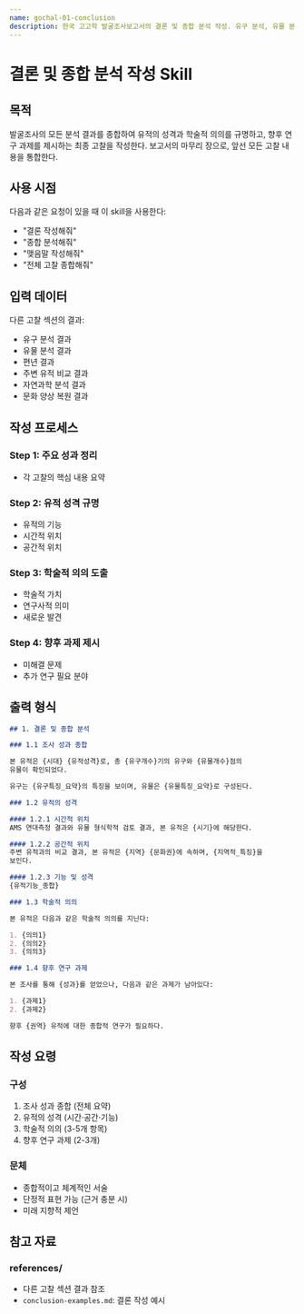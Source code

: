```yaml
---
name: gochal-01-conclusion
description: 한국 고고학 발굴조사보고서의 결론 및 종합 분석 작성. 유구 분석, 유물 분석, 편년, 주변 유적 비교 등 모든 고찰 내용을 종합하여 유적의 성격과 학술적 의의를 규명하는 최종 고찰을 생성. 다른 고찰 섹션들을 통합하는 마무리 장. 사용자가 "결론 작성", "종합 분석", "맺음말"을 요청할 때 사용.
---
```


# 결론 및 종합 분석 작성 Skill

## 목적

발굴조사의 모든 분석 결과를 종합하여 유적의 성격과 학술적 의의를 규명하고, 향후 연구 과제를 제시하는 최종 고찰을 작성한다. 보고서의 마무리 장으로, 앞선 모든 고찰 내용을 통합한다.

## 사용 시점

다음과 같은 요청이 있을 때 이 skill을 사용한다:

- "결론 작성해줘"
- "종합 분석해줘"
- "맺음말 작성해줘"
- "전체 고찰 종합해줘"

## 입력 데이터

다른 고찰 섹션의 결과:
- 유구 분석 결과
- 유물 분석 결과
- 편년 결과
- 주변 유적 비교 결과
- 자연과학 분석 결과
- 문화 양상 복원 결과

## 작성 프로세스

### Step 1: 주요 성과 정리
- 각 고찰의 핵심 내용 요약

### Step 2: 유적 성격 규명
- 유적의 기능
- 시간적 위치
- 공간적 위치

### Step 3: 학술적 의의 도출
- 학술적 가치
- 연구사적 의미
- 새로운 발견

### Step 4: 향후 과제 제시
- 미해결 문제
- 추가 연구 필요 분야

## 출력 형식

```markdown
## 1. 결론 및 종합 분석

### 1.1 조사 성과 종합

본 유적은 {시대} {유적성격}로, 총 {유구개수}기의 유구와 {유물개수}점의 
유물이 확인되었다.

유구는 {유구특징_요약}의 특징을 보이며, 유물은 {유물특징_요약}로 구성된다.

### 1.2 유적의 성격

#### 1.2.1 시간적 위치
AMS 연대측정 결과와 유물 형식학적 검토 결과, 본 유적은 {시기}에 해당한다.

#### 1.2.2 공간적 위치
주변 유적과의 비교 결과, 본 유적은 {지역} {문화권}에 속하며, {지역적_특징}을 
보인다.

#### 1.2.3 기능 및 성격
{유적기능_종합}

### 1.3 학술적 의의

본 유적은 다음과 같은 학술적 의의를 지닌다:

1. {의의1}
2. {의의2}
3. {의의3}

### 1.4 향후 연구 과제

본 조사를 통해 {성과}를 얻었으나, 다음과 같은 과제가 남아있다:

1. {과제1}
2. {과제2}

향후 {권역} 유적에 대한 종합적 연구가 필요하다.
```

## 작성 요령

### 구성
1. 조사 성과 종합 (전체 요약)
2. 유적의 성격 (시간·공간·기능)
3. 학술적 의의 (3-5개 항목)
4. 향후 연구 과제 (2-3개)

### 문체
- 종합적이고 체계적인 서술
- 단정적 표현 가능 (근거 충분 시)
- 미래 지향적 제언

## 참고 자료

### references/
- 다른 고찰 섹션 결과 참조
- `conclusion-examples.md`: 결론 작성 예시
